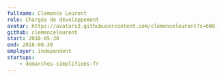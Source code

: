 ```yaml
---
fullname: Clemence Leurent
role: Chargée de développement
avatar: https://avatars3.githubusercontent.com/clemenceleurent?s=600
github: clemenceleurent
start: 2018-05-30 
end: 2018-08-30 
employer: independent
startups:
    - demarches-simplifiees-fr 
---
```



